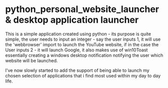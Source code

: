 # python_personal_website_launcher & desktop application launcher
This is a simple application created using python - its purpose is quite simple, the user needs to input an integer - say the user inputs 1, it will use the 'webbrowser' import to launch the YouTube website, if in the case the User inputs 2 - it will launch Google, it also makes use of win10Toast essentially creating a windows desktop notification notifying the user which website will be launched.

I've now slowly started to add the support of being able to launch my chosen selection of applications that i find most used within my day to day life. 
